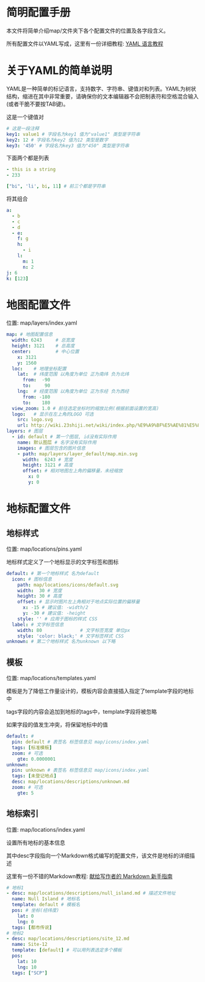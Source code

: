# 简明配置手册

本文件将简单介绍map/文件夹下各个配置文件的位置及各字段含义。

所有配置文件以YAML写成，这里有一份详细教程: [YAML 语言教程](http://www.ruanyifeng.com/blog/2016/07/yaml.html)

# 关于YAML的简单说明

YAML是一种简单的标记语言，支持数字、字符串、键值对和列表。YAML为树状结构，缩进在其中非常重要，请确保你的文本编辑器不会把制表符和空格混合输入(或者干脆不要按TAB键)。

这是一个键值对

```yaml
# 这是一段注释
key1: value1 # 字段名为key1 值为"value1" 类型是字符串
key2: 12 # 字段名为key2 值为12 类型是数字
key3: '450' # 字段名为key3 值为"450" 类型是字符串
```

下面两个都是列表

```yaml
- this is a string
- 233
```

```yaml
["bi", 'li', bi, 11] # 前三个都是字符串
```

将其组合

```yaml
a:
  - b
  - c
  - d
  - e:
    f: g
    h:
      - i
    l:
      m: 1
      n: 2
j: 6
k: [123]
```

# 地图配置文件

位置: map/layers/index.yaml

```yaml
map: # 地图配置信息
  width: 6243     # 总宽度
  height: 3121    # 总高度
  center:         # 中心位置
    x: 3121
    y: 1560
  loc:    # 地理坐标配置
    lat:  # 纬度范围 以角度为单位 正为南纬 负为北纬
      from:  -90
      to:     90
    lng:  # 经度范围 以角度为单位 正为东经 负为西经
      from: -180
      to:    180
  view_zoom: 1.0 # 前往选定坐标时的缩放比例(根据前面设置的宽高)
  logo:   # 显示在左上角的LOGO 可选
    src: logo.svg
    url: http://wiki.23shiji.net/wiki/index.php/%E9%A9%BF%E5%AE%81%E5%85%B1%E5%92%8C%E5%9B%BD
layers: # 图层
  - id: default # 第一个图层, id没有实际作用
    name: 默认图层 # 名字没有实际作用
    images: # 图层包含的图片信息
    - path: map/layers/layer_default/map.min.svg
      width:  6243 # 宽度
      height: 3121 # 高度
      offset: # 相对地图左上角的偏移量，未经缩放
        x: 0
        y: 0
```

# 地标配置文件

## 地标样式

位置: map/locations/pins.yaml

地标样式定义了一个地标显示的文字标签和图标

```yaml
default: # 第一个地标样式 名为default
  icon: # 图标信息
    path: map/locations/icons/default.svg
    width:  30 # 宽度
    height: 30 # 高度
    offset: # 显示时图片左上角相对于地点实际位置的偏移量
      x: -15 # 建议值: -width/2
      y: -30 # 建议值: -height
    style: '' # 应用于图标的样式 CSS
  label: # 文字标签信息
    width: 80              # 文字标签宽度 单位px
    style: 'color: black;' # 文字标签样式 CSS
unknown: # 第二个地标样式 名为unknown 以下略
```
## 模板

位置: map/locations/templates.yaml

模板是为了降低工作量设计的，模板内容会直接插入指定了template字段的地标中

tags字段的内容会追加到地标的tags中，template字段将被忽略

如果字段的值发生冲突，将保留地标中的值

```yaml
default: # 
  pin: default # 表签名 标签信息见 map/icons/index.yaml
  tags: [标准模板]
  zoom: # 可选
    gte: 0.0000001
unknown:
  pin: unknown # 表签名 标签信息见 map/icons/index.yaml
  tags: [未登记地点]
  desc: map/locations/descriptions/unknown.md
  zoom: # 可选
    gte: 5
```

## 地标索引

位置: map/locations/index.yaml

设置所有地标的基本信息

其中desc字段指向一个Markdown格式编写的配置文件，该文件是地标的详细描述

这里有一份不错的Markdown教程: [献给写作者的 Markdown 新手指南](https://www.jianshu.com/p/q81RER)

```yaml
# 地标1
- desc: map/locations/descriptions/null_island.md # 描述文件地址
  name: Null Island # 地标名
  template: default # 模板名
  pos: # 坐标(经纬度)
    lat: 0
    lng: 0
  tags: [都市传说]
# 地标2
- desc: map/locations/descriptions/site_12.md
  name: Site-12
  template: [default] # 可以用列表选定多个模板
  pos:
    lat: 10
    lng: 10
  tags: ["SCP"]
```